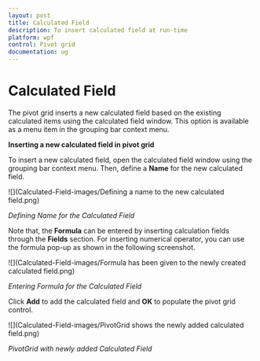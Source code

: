 ```yaml
---
layout: post
title: Calculated Field
description: To insert calculated field at run-time
platform: wpf
control: Pivot grid
documentation: ug
---
```


# Calculated Field

The pivot grid inserts a new calculated field based on the existing calculated items using the calculated field window. This option is available as a menu item in the grouping bar context menu.

**Inserting a new calculated field in pivot grid**

To insert a new calculated field, open the calculated field window using the grouping bar context menu. Then, define a **Name** for the new calculated field.

![](Calculated-Field-images/Defining a name to the new calculated field.png)

_Defining Name for the Calculated Field_

Note that, the **Formula** can be entered by inserting calculation fields through the **Fields** section. For inserting numerical operator, you can use the formula pop-up as shown in the following screenshot.

![](Calculated-Field-images/Formula has been given to the newly created calculated field.png)

_Entering Formula for the Calculated Field_

Click **Add** to add the calculated field and **OK** to populate the pivot grid control.

![](Calculated-Field-images/PivotGrid shows the newly added calculated field.png)

_PivotGrid with newly added Calculated Field_
